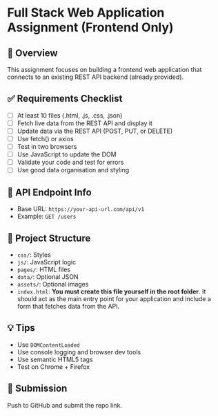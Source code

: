 # Full Stack Web Application Assignment (Frontend Only)

## 🚀 Overview

This assignment focuses on building a frontend web application that connects to an existing REST API backend (already provided).

## ✅ Requirements Checklist

- [ ] At least 10 files (.html, .js, .css, .json)
- [ ] Fetch live data from the REST API and display it
- [ ] Update data via the REST API (POST, PUT, or DELETE)
- [ ] Use fetch() or axios
- [ ] Test in two browsers
- [ ] Use JavaScript to update the DOM
- [ ] Validate your code and test for errors
- [ ] Use good data organisation and styling

## 🔗 API Endpoint Info

- Base URL: `https://your-api-url.com/api/v1`
- Example: `GET /users`

## 📁 Project Structure

- `css/`: Styles
- `js/`: JavaScript logic
- `pages/`: HTML files
- `data/`: Optional JSON
- `assets/`: Optional images
- `index.html`: **You must create this file yourself in the root folder**. It should act as the main entry point for your application and include a form that fetches data from the API.

## 💡 Tips

- Use `DOMContentLoaded`
- Use console logging and browser dev tools
- Use semantic HTML5 tags
- Test on Chrome + Firefox

## 📸 Submission

Push to GitHub and submit the repo link.

